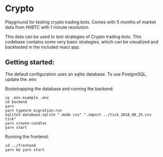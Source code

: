 # Crypto
Playground for testing crypto trading bots.
Comes with 5 months of market data from HitBTC with 1 minute resolution.

This data can be used to test strategies of Crypto trading bots.
This codebase contains some very basic strategies, which can be visualized and backtested in the included react app.

## Getting started:
The default configuration uses an sqlite database.
To use PostgreSQL, update the .env

Bootstrapping the database and running the backend:
```
cp .env.example .env
cd backend
yarn
yarn typeorm migration:run
sqlite3 database.sqlite ".mode csv" ".import ../tick_2018_08_25.csv tick"
yarn create-candles
yarn start
```

Running the frontend:

```
cd ../frontend
yarn && yarn start
```

